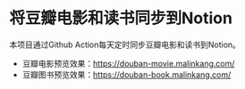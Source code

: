 # 将豆瓣电影和读书同步到Notion

本项目通过Github Action每天定时同步豆瓣电影和读书到Notion。

* 豆瓣电影预览效果：<https://douban-movie.malinkang.com/>
* 豆瓣图书预览效果：<https://douban-book.malinkang.com/>
